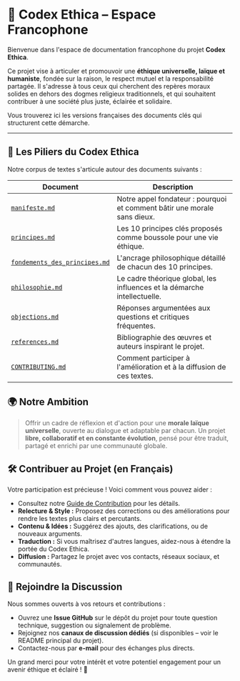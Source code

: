 # 📘 Codex Ethica – Espace Francophone

Bienvenue dans l'espace de documentation francophone du projet **Codex Ethica**.

Ce projet vise à articuler et promouvoir une **éthique universelle, laïque et humaniste**, fondée sur la raison, le respect mutuel et la responsabilité partagée. Il s'adresse à tous ceux qui cherchent des repères moraux solides en dehors des dogmes religieux traditionnels, et qui souhaitent contribuer à une société plus juste, éclairée et solidaire.

Vous trouverez ici les versions françaises des documents clés qui structurent cette démarche.

---

## 📜 Les Piliers du Codex Ethica

Notre corpus de textes s'articule autour des documents suivants :

| Document                                           | Description                                                                 |
|----------------------------------------------------|-----------------------------------------------------------------------------|
| [`manifeste.md`](manifeste.md)                     | Notre appel fondateur : pourquoi et comment bâtir une morale sans dieux.     |
| [`principes.md`](principes.md)                     | Les 10 principes clés proposés comme boussole pour une vie éthique.           |
| [`fondements_des_principes.md`](fondements_des_principes.md) | L'ancrage philosophique détaillé de chacun des 10 principes.                |
| [`philosophie.md`](philosophie.md)                 | Le cadre théorique global, les influences et la démarche intellectuelle.      |
| [`objections.md`](objections.md)                   | Réponses argumentées aux questions et critiques fréquentes.                    |
| [`references.md`](references.md)                   | Bibliographie des œuvres et auteurs inspirant le projet.                     |
| [`CONTRIBUTING.md`](CONTRIBUTING.md)               | Comment participer à l'amélioration et à la diffusion de ces textes.        |

## 🌍 Notre Ambition

> Offrir un cadre de réflexion et d'action pour une **morale laïque universelle**, ouverte au dialogue et adaptable par chacun.
> Un projet **libre, collaboratif et en constante évolution**, pensé pour être traduit, partagé et enrichi par une communauté globale.

## 🛠️ Contribuer au Projet (en Français)

Votre participation est précieuse ! Voici comment vous pouvez aider :

-   Consultez notre [Guide de Contribution](CONTRIBUTING.md) pour les détails.
-   **Relecture & Style :** Proposez des corrections ou des améliorations pour rendre les textes plus clairs et percutants.
-   **Contenu & Idées :** Suggérez des ajouts, des clarifications, ou de nouveaux arguments.
-   **Traduction :** Si vous maîtrisez d'autres langues, aidez-nous à étendre la portée du Codex Ethica.
-   **Diffusion :** Partagez le projet avec vos contacts, réseaux sociaux, et communautés.

## 💬 Rejoindre la Discussion

Nous sommes ouverts à vos retours et contributions :

-   Ouvrez une **Issue GitHub** sur le dépôt du projet pour toute question technique, suggestion ou signalement de problème.
-   Rejoignez nos **canaux de discussion dédiés** (si disponibles – voir le README principal du projet).
-   Contactez-nous par **e-mail** pour des échanges plus directs.

Un grand merci pour votre intérêt et votre potentiel engagement pour un avenir éthique et éclairé ! 💙